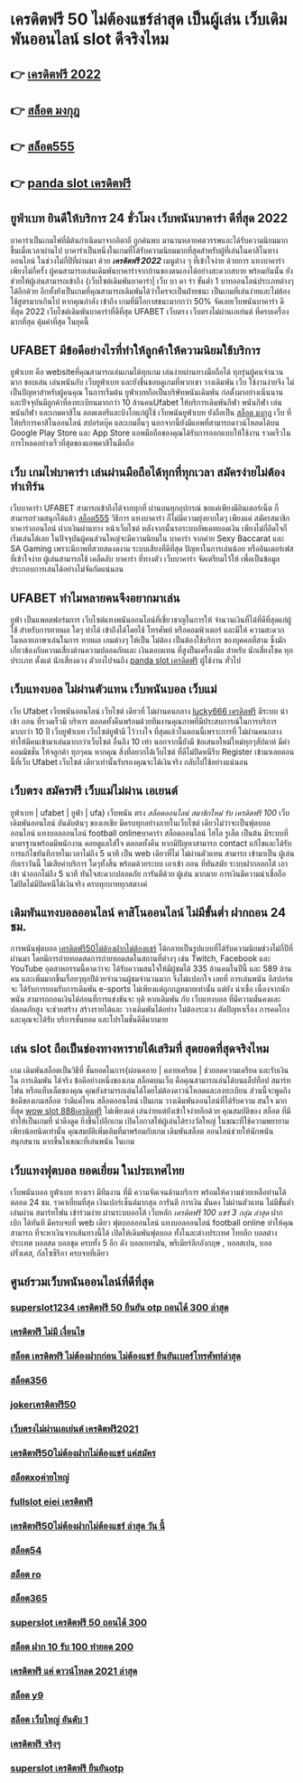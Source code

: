 # เครดิตฟรี 50 ไม่ต้องแชร์ล่าสุด  เป็นผู้เล่น  เว็บเดิมพันออนไลน์  slot  ดีจริงไหม

## 👉 [เครดิตฟรี 2022](https://ufa7777.ufax.win/)
## 👉 [สล็อต มงกุฎ](https://ufa7777.ufax.win/)
## 👉 [สล็อต555](https://ufa7777.ufax.win/)
## 👉 [panda slot เครดิตฟรี](https://ufa7777.ufax.win/)

##  ยูฟ่าเบท ยินดีให้บริการ 24 ชั่วโมง  เว็บพนันบาคาร่า ดีที่สุด 2022 

บาคาร่าเป็นเกมไพ่ที่มีต้นกำเนิดมาจากอิตาลี ถูกค้นพบ มานานหลายศตวรรษและได้รับความนิยมมากขึ้นเมื่อเวลาผ่านไป บาคาร่าเป็นหนึ่งในเกมที่ได้รับความนิยมมากที่สุดสำหรับผู้ที่เล่นในคาสิโนทางออนไลน์ ในช่วงไม่กี่ปีที่ผ่านมา ด้วย  ***เครดิตฟรี 2022***   เมนูต่าง ๆ  ที่เข้าใจง่าย ด้วยการ แทงบาคาร่า  เพียงไม่กี่ครั้ง ผู้คนสามารถเล่นเดิมพันบาคาร่าจากบ้านของตนเองได้อย่างสะดวกสบาย  พร้อมกันนั้น ยังช่วยให้ผู้เล่นสามารถเข้าถึง {เว็บไซต์เดิมพันบาคาร่า| เว็บ บา คา ร่า ขั้นต่ำ 1 บาทออนไลน์ประเภทต่างๆ ได้อีกด้วย อีกทั้งยังเป็นเกมที่คุณสามารถเดิมพันได้ว่าใครจะเป็นฝ่ายชนะ เป็นเกมที่เล่นง่ายและไม่ต้องใช้สูตรมากเกินไป หากคุณกำลัง  เข้าถึง เกมที่มีโอกาสชนะมากกว่า 50%  จัดเลยเว็บพนันบาคาร่า ดีที่สุด 2022  เว็บไซต์เดิมพันบาคาร่าที่ดีที่สุด UFABET เว็บตรง เว็บตรงไม่ผ่านเอเย่นต์ ที่ครบเครื่องมากที่สุด คุ้มค่าที่สุด ในยุคนี้


## UFABET มีข้อดีอย่างไรที่ทำให้ลูกค้าให้ความนิยมใช้บริการ

 ยูฟ่าเบท คือ  websiteที่คุณสามารถเล่นเกมได้ทุกเกม เล่นง่ายผ่านทางมือถือได้ ทุกรุ่นผู้คนจำนวนมาก ชอบเล่น เล่นพนันกับ เว็บยูฟ่าเบท และยังชื่นชอบดูเกมที่พวกเขา วางเดิมพัน เว็บ ใช้งานง่ายจึง ไม่เป็นปัญหาสำหรับผู้คนคุณ ในการเริ่มต้น ยูฟ่าเบทถือเป็นบริษัทพนันเดิมพัน ก่อตั้งมาอย่างเนิ่นนาน และปัจจุบันมีลูกค้าที่ลงทะเบียนมากกว่า 10 ล้านคนUfabet ให้บริการเดิมพันกีฬา พนันกีฬา เล่นพนันกีฬา และเกมคาสิโน ลอตเตอรีและบิงโกแก่ผู้ใช้  เว็บพนันยูฟ่าเบท  ยังถือเป็น [สล็อต มงกุฎ](https://ufa7777.ufax.win/) เว็บ ที่ให้บริการคาสิโนออนไลน์   สปอร์ตบุ๊ค และเกมอื่นๆ นอกจากนี้ยังมีแอพที่สามารถดาวน์โหลดได้บน Google Play Store และ App Store แอพมือถือของคุณได้รับการออกแบบให้ใช้งาน รวดเร็วในการโหลดอย่างเร็วที่สุดของแอพคาสิโนมือถือ 


## เว็บ เกมไพ่บาคาร่า  เล่นผ่านมือถือได้ทุกที่ทุกเวลา สมัครง่ายไม่ต้องทำเทิร์น

เว็บบาคาร่า UFABET สามารถเข้าถึงได้จากทุกที่ ผ่านบนทุกอุปกรณ์ ขอแค่เพียงมีอินเตอร์เน็ต ก็สามารถร่วมสนุกได้แล้ว  [สล็อต555](https://ufa7777.ufax.win/) วิธีการ  แทงบาคาร่า ก็ไม่มีความยุ่งยากใดๆ เพียงแค่ สมัครสมาชิก บาคาร่าออนไลน์ ฝากเงินผ่านทาง หน้าเว็บไซต์ หลังจากนั้นรอระบบอัพเดทยอดเงิน เพียงไม่กี่อึดใจก็เริ่มเล่นได้เลย ในปัจจุบันผู้คนส่วนใหญ่จะมีความนิยมใน บาคาร่า จากค่าย Sexy Baccarat และ SA Gaming เพราะมีภาพที่สวยสดงดงาม ระบบเสียงที่ดีที่สุด ปัญหาในการเล่นน้อย หรืออินเตอร์เฟสที่เข้าใจง่าย ผู้เล่นสามารถใช้  เคล็ดลับ  บาคาร่า ที่ทางตัว เว็บบาคาร่า จัดเตรียมไว้ให้ เพื่อเป็นข้อมูลประกอบการเล่นได้อย่างไม่จัดกัดแน่นอน 


## UFABET ทำไมหลายคนจึงอยากมาเล่น

 ยูฟ่า เป็นแพลตฟอร์มการ เว็บไซต์แทงพนันออนไลน์ที่เชี่ยวชาญในการให้ จำนวนเงินที่ได้ที่ดีที่สุดแก่ผู้ใช้ สำหรับการทายผล ใดๆ  ทำได้ เข้าถึงได้โดยใช้ โทรศัพท์ หรือคอมพิวเตอร์ และมีให้  ความสะดวก ในหลายภาษาเล่นในการ  ทายผล เกมต่างๆ  ให้เป็น ไม่ต้อง เป็นต้องใช้บริการ ของบุคคลที่สาม ซึ่งมักเกี่ยวข้องกับความเสี่ยงด้านความปลอดภัยและ  เงินตอบแทน ที่สูงป็นเครื่องมือ สำหรับ  นักเสี่ยงโชค ทุกประเภท ตั้งแต่ นักเสี่ยงดวง ตัวยงไปจนถึง [panda slot เครดิตฟรี](https://ufa7777.ufax.win/) ผู้ใช้งาน ทั่วไป


##  เว็บแทงบอล ไม่ผ่านตัวแทน  เว็บพนันบอล เว็บแม่

เว็บ Ufabet เว็บพนันออนไลน์ เว็บไซต์ เดียวที่ ไม่ผ่านคนกลาง  [lucky666 เครดิตฟรี](https://ufabetpgufa.ufax.win/) มีระบบ  นำเข้า  ถอน ที่รวดเร็วมี บริหาร ตลอดทั้งคืนพร้อมด้วยทีมงานคุณภาพที่มีประสบการณ์ในการบริการ  มากกว่า  10 ปี  เว็บยูฟ่าเบท เว็บไซต์ยูฟ่ามี ไว้วางใจ  ที่สุดแล้วในตอนนี้เพราะการที่ ไม่ผ่านคนกลาง ทำให้มีคนเข้ามาเล่นมากกว่าเว็บไซต์ อื่นถึง 10 เท่า นอกจากนี้ยังมี ข้อเสนอใหม่ใหม่ทุกๆสัปดาห์ มีค่าคอมมิชชั่น ให้จลูกค้า ทุกๆคน หากคุณ สิ่งที่อยากได้เว็บไซต์ ที่ดีไม่ปิดหนีรีบ Register เข้ามาเลยตอนนี้ที่เว็บ Ufabet เว็บไซต์ เดียวเท่านั้นรับรองคุณจะได้เงินจริง กลับไปใช้อย่างแน่นอน 

## เว็บตรง สมัครฟรี  เว็บแม่ไม่ผ่าน เอเยนต์

ยูฟ่าเบท | ufabet | ยูฟ่า | ufa} เว็บพนัน ตรง     *สล็อตออนไลน์ สมาชิกใหม่ รับ เครดิตฟรี 100* เว็บเดิมพันออนไลน์ อันดับต้นๆ  ของเอเชีย มีครบทุกอย่างภายในเว็บไซต์ เดียวไม่ว่าจะเป็นฟุตบอลออนไลน์ แทงบอลออนไลน์ football onlineบาคาร่า    สล็อตออนไลน์   ไฮโล  รูเล็ต  เป็นต้น มีระบบที่มาตรฐานพร้อมมีพนักงาน คอยดูแลใส่ใจ ตลอดทั้งคืน หากมีปัญหาสามารถ  contact แก้ไขและได้รับการแก้ไขทันทีภายในเวลาไม่ถึง 5 นาที เป็น web เดียวที่ไม่ ไม่ผ่านตัวแทน สามารถ เข้ามาเป็น ผู้เล่น กับเราวันนี้ ไม่เสียค่าบริการ ใดๆทั้งสิ้น พร้อมด้วยระบบ เอาเข้า ถอน ที่ทันสมัย ระบบฝากออกโต้  เอาเข้า  นำออกไม่ถึง 5 นาที ทันใจสะดวกปลอดภัย การันตีด้วย ผู้เล่น มากมาย  การเงินมีความน่าเชื่อถือ ไม่ปิดไม่มีปิดหนีได้เงินจริง ครบทุกบาททุกสตางค์


##  เดิมพันแทงบอลออนไลน์ คาสิโนออนไลน์ ไม่มีขั้นต่ำ  ฝากถอน 24 ชม.

 การพนันฟุตบอล [เครดิตฟรี50ไม่ต้องฝากไม่ต้องแชร์](https://ufabetpgufa.ufax.win/)  ได้กลายเป็นรูปแบบที่ได้รับความนิยมช่วงไม่กี่ปีที่ผ่านมา โดยมีการถ่ายทอดสดการถ่ายทอดสดในสถานที่ต่างๆ เช่น Twitch, Facebook และ YouTube อุตสาหกรรมนี้คาดว่าจะ ได้รับความสนใจให้มีผู้ชมได้ 335 ล้านคนในปีนี้ และ 589 ล้านคน และเพิ่มมากขึ้นเรื่อยๆทุกปีด้วยจำนวนผู้ชมจำนวนมาก จึงไม่แปลกใจ เลยที่ การเล่นพนัน อีสปอร์ตจะ ได้รับการยอมรับการเดิมพัน e-sports ไม่เพียงแต่ถูกกฎหมายเท่านั้น แต่ยัง น่าเชื่อ เนื่องจากนักพนัน สามารถถอนเงินได้ก่อนที่การแข่งขันจะ ยุติ หากเดิมพัน กับ เว็บแทงบอล ที่มีความมั่นคงและปลอดภัยสูง จะช่วยสร้าง สร้างรายได้และ วางเดิมพันได้อย่าง ไม่ต้องระแวง ตัดปัญหาเรื่อง การคดโกงและคุณจะได้รับ บริการชั้นยอด และโปรโมชั่นดีดีมากมาย

## เล่น slot ถือเป็นช่องทางหารายได้เสริมที่ สุดยอดที่สุดจริงไหม

เกม เดิมพันสล็อตเป็นวิธีที่ ชั้นยอดในการ{ผ่อนคลาย | คลายเครียด | ช่วยลดความเครียด และรับเงินใน การเดิมพัน ได้จริง ข้อดีอย่างหนึ่งของเกม สล็อตบนเว็บ คือคุณสามารถเล่นได้บนแล็ปท็อป สมาร์ทโฟน หรือแท็บเล็ตของคุณ คุณยังสามารถเล่นได้โดยไม่ต้องดาวน์โหลดและลงทะเบียน ส่วนนี้จะพูดถึงข้อดีของเกมสล็อต ว่าดีแค่ไหน  สล็อตออนไลน์ เป็นเกม  วางเดิมพันออนไลน์ที่ได้รับความ สนใจ มากที่สุด [wow slot 888เครดิตฟรี](https://ufa7777.ufax.win/) ไม่เพียงแต่ เล่นง่ายแต่ยังเข้าใจง่ายอีกด้วย คุณสมบัติของ สล็อต ที่มี ทำให้เป็นเกมที่ น่าดึงดูด ยิ่งขึ้นไปอีกเกม เปิดโอกาสให้ผู้เล่นได้รางวัลใหญ่ ในขณะที่ใช้ความพยายามเพียงน้อยนิดเท่านั้น คุณสมบัติเพิ่มเติมที่มาพร้อมกับเกม เดิมพันสล็อต  ออนไลน์ช่วยให้นักพนันสนุกสนาน มากขึ้นในขณะที่เล่นพนัน ในเกม


##  เว็บแทงฟุตบอล  ยอดเยี่ยม  ในประเทศไทย

 เว็บพนันบอล  ยูฟ่าเบท  ทางเรา มีทีมงาน  ที่มี ความจัดเจนด้านบริการ พร้อมให้ความช่วยเหลือท่านได้  ตลอด 24 ชม.  ราคาเยี่ยมที่สุด   เงินเปอร์เซ็นต์มากสุด การันตี  การเงิน  มั่นคง  ไม่ผ่านตัวแทน ไม่มีขั้นต่ำ   เล่นผ่าน สมาร์ทโฟน   เข้าร่วมง่าย  ผ่านระบบออโต้  เว็บหลัก  *เครดิตฟรี 100 แชร์ 3 กลุ่ม ล่าสุด* ฝาก   เบิก ได้ทันที  มีครบจบที่ web  เดียว ฟุตบอลออนไลน์ แทงบอลออนไลน์ football online ทำให้คุณสามารถ ที่จะหาเงินจากเส้นทางนี้ได้ เปิดให้เดิมพันฟุตบอล  ทั้งในละต่างประเทศ  ไทยลีก บอลต่างประเทศ บอลสด  บอลชุด  ครบทั้ง 5 ลีก ดัง  บอลเยอรมัน, พรีเมียร์ลีกอังกฤษ ,  บอลสเปน,  บอลฝรั่งเศส, กัลโซซีรีอา  ครบจบที่เดียว

## ศูนย์รวมเว็บพนันออนไลน์ที่ดีที่สุด

### [superslot1234 เครดิตฟรี 50 ยืนยัน otp ถอนได้ 300 ล่าสุด](https://atom.io/themes/สมัคร%20pg%20ufabet%20สล็อต%20y9%20008%20สล็อต%2020%20รับ%20100%20เว็บตรง100%)
### [เครดิตฟรี ไม่มี เงื่อนไข](https://atom.io/themes/สมัคร%20pg%20ufabet%20huc99%20เครดิตฟรี%20100%20008%20สล็อต%2020%20รับ%20100%20เว็บตรง100%)
### [สล็อต เครดิตฟรี ไม่ต้องฝากก่อน ไม่ต้องแชร์ ยืนยันเบอร์โทรศัพท์ล่าสุด](https://atom.io/themes/สมัคร%20pg%20ufabet%20789สล็อต%20008%20สล็อต%2020%20รับ%20100%20เว็บตรง100%)
### [สล็อต356](https://atom.io/themes/สมัคร%20pg%20ufabet%20rich88%20เครดิตฟรี%20008%20สล็อต%2020%20รับ%20100%20เว็บตรง100%)
### [jokerเครดิตฟรี50](https://atom.io/themes/สมัคร%20pg%20ufabet%20สล็อตxoออโต้%20008%20สล็อต%2020%20รับ%20100%20เว็บตรง100%)
### [เว็บตรงไม่ผ่านเอเย่นต์ เครดิตฟรี2021](https://atom.io/themes/สมัคร%20pg%20ufabet%20joker%20เครดิตฟรี%2050%20บาท%20008%20สล็อต%2020%20รับ%20100%20เว็บตรง100%)
### [เครดิตฟรี50ไม่ต้องฝากไม่ต้องแชร์ แค่สมัคร](https://atom.io/themes/สมัคร%20pg%20ufabet%20เครดิตฟรี100%20008%20สล็อต%2020%20รับ%20100%20เว็บตรง100%)
### [สล็อตxoค่ายใหญ่](https://atom.io/themes/สมัคร%20pg%20ufabet%20สล็อต%20ถอน%20ไม่มี%20ขั้น%20ต่ํา%20008%20สล็อต%2020%20รับ%20100%20เว็บตรง100%)
### [fullslot eiei เครดิตฟรี](https://atom.io/themes/สมัคร%20pg%20ufabet%20kiss918%20เครดิตฟรี50%20008%20สล็อต%2020%20รับ%20100%20เว็บตรง100%)
### [เครดิตฟรี50ไม่ต้องฝากไม่ต้องแชร์ ล่าสุด วัน นี้](https://atom.io/themes/สมัคร%20pg%20ufabet%20ทดลองเล่นpgสล็อต%20008%20สล็อต%2020%20รับ%20100%20เว็บตรง100%)
### [สล็อต54](https://atom.io/themes/สมัคร%20pg%20ufabet%20xdxd%20superslot%20เครดิตฟรี50%20008%20สล็อต%2020%20รับ%20100%20เว็บตรง100%)
### [สล็อต ro](https://atom.io/themes/สมัคร%20pg%20ufabet%20allbet%20เครดิตฟรี200%20008%20สล็อต%2020%20รับ%20100%20เว็บตรง100%)
### [สล็อต365](https://atom.io/themes/สมัคร%20pg%20ufabet%20สล็อต%20ฝาก%2020%20รับ100%20ทํา%20200%20ถอนได้100%20วอ%20เลท%20008%20สล็อต%2020%20รับ%20100%20เว็บตรง100%)
### [superslot เครดิตฟรี 50 ถอนได้ 300](https://atom.io/themes/สมัคร%20pg%20ufabet%20เครดิตฟรี%20ไม่มี%20เงื่อนไข%20008%20สล็อต%2020%20รับ%20100%20เว็บตรง100%)
### [สล็อต ฝาก 10 รับ 100 ทำยอด 200](https://atom.io/themes/สมัคร%20pg%20ufabet%20777ww%20เครดิตฟรี%20150%20008%20สล็อต%2020%20รับ%20100%20เว็บตรง100%)
### [เครดิตฟรี แค่ ดาวน์โหลด 2021 ล่าสุด](https://atom.io/themes/สมัคร%20pg%20ufabet%20รวมเว็บ%20superslot%20เครดิตฟรี%20008%20สล็อต%2020%20รับ%20100%20เว็บตรง100%)
### [สล็อต y9](https://atom.io/themes/สมัคร%20pg%20ufabet%20สล็อต%2066%20008%20สล็อต%2020%20รับ%20100%20เว็บตรง100%)
### [สล็อต เว็บใหญ่ อันดับ 1](https://atom.io/themes/สมัคร%20pg%20ufabet%20huc99%20เครดิตฟรี%20100%20008%20สล็อต%2020%20รับ%20100%20เว็บตรง100%)
### [เครดิตฟรี จริงๆ](https://atom.io/themes/สมัคร%20pg%20ufabet%208x%20bet%20เครดิตฟรี%20008%20สล็อต%2020%20รับ%20100%20เว็บตรง100%)
### [superslot เครดิตฟรี ยืนยันotp](https://atom.io/themes/สมัคร%20pg%20ufabet%20สล็อต%20ฝาก%201%20รับ%2050%20008%20สล็อต%2020%20รับ%20100%20เว็บตรง100%)